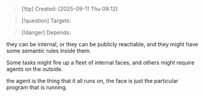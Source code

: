 
>[!tip] Created: [2025-09-11 Thu 09:12]

>[!question] Targets: 

>[!danger] Depends: 

they can be internal, or they can be publicly reachable, and they might have some semantic rules inside them.

Some tasks might fire up a fleet of internal faces, and others might require agents on the outside.

the agent is the thing that it all runs on, the face is just the particular program that is running.